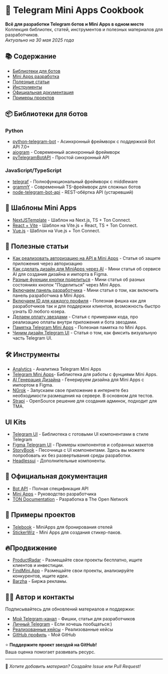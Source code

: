 # 🤖 Telegram Mini Apps Cookbook

**Всё для разработки Telegram ботов и Mini Apps в одном месте**  
Коллекция библиотек, статей, инструментов и полезных материалов для разработчиков.  
*Актуально на 30 мая 2025 года*

## 📚 Содержание
- [Библиотеки для ботов](#-библиотеки-для-ботов)
- [Mini Apps разработка](#-mini-apps-разработка)
- [Полезные статьи](#-полезные-статьи)
- [Инструменты](#-инструменты)
- [Официальная документация](#-официальная-документация)
- [Примеры проектов](#-примеры-проектов)

## 📦 Библиотеки для ботов
### Python
- [python-telegram-bot](https://github.com/python-telegram-bot/python-telegram-bot) - Асинхронный фреймворк с поддержкой Bot API 7.0+
- [aiogram](https://github.com/aiogram/aiogram) - Современный асинхронный фреймворк
- [pyTelegramBotAPI](https://github.com/eternnoir/pyTelegramBotAPI) - Простой синхронный API

### JavaScript/TypeScript
- [telegraf](https://github.com/telegraf/telegraf) - Полнофункциональный фреймворк с middleware
- [grammY](https://github.com/grammyjs/grammY) - Современный TS-фреймворк для сложных ботов
- [node-telegram-bot-api](https://github.com/yagop/node-telegram-bot-api) - REST-обёртка API (устаревший)

## 📱 Шаблоны Mini Apps
- [NextJSTemplate](https://github.com/Telegram-Mini-Apps/nextjs-template) - Шаблон на Next.js, TS + Ton Connect.
- [React + Vite](https://github.com/Telegram-Mini-Apps/reactjs-template) - Шаблон на Vite.js + React, TS + Ton Connect.
- [Vue.js](https://github.com/Telegram-Mini-Apps/vuejs-template) - Шаблон на Vue.js + Ton Connect.

## 📰 Полезные статьи
- [Как реализовать авторизацию на API в Mini Apps](https://pikabu.ru/story/kak_ya_realizoval_avtorizatsiyu_v_prilozhenie_mini_apps_telegram_ili_pochemu_mnogie_mini_app_imeyut_dyiryi_v_bezopasnosti_11487450) - Статья об защите приложения через авторизацию
- [Как сделать дизайн для MiniApps через AI](https://t.me/thismisterit/104) - Мини статья об сервисе AI для создания дизайна и импорта в Figma.
- [Разные фукнции кнопки поделиться](https://t.me/thismisterit/103) - Мини статья об разных состояниях кнопок "Поделиться" через Mini Apps.
- [Включаем панель разработчика](https://t.me/thismisterit/100) - Мини статья о том, как включить панель разработчика в Mini Apps.
- [Включаем ID для каждого профиля](https://t.me/thismisterit/99) - Полезная фишка как для разработчиков так и для поддержки клиентов, возможность быстро узнать ID любого юзера.
- [Делаем оплату звездами](https://t.me/thismisterit/88) - Статья с примерами кода, про реализацию оплаты внутри приложения и бота звездами.
- [Памятка Telegram Mini Apps](https://github.com/riobits/Telegram-Web-API-Cheatsheet) - Полезная памятка по Mini Apps.
- [Чиним дизайн Telegram UI](https://telegra.ph/Changes-in-Color-Variables-for-Telegram-Mini-Apps-11-20) - Статья о том, как фиксить визуальную часть Telegram UI.

## 🛠️ Инструменты
- [Analytics](https://github.com/Telegram-Mini-Apps/analytics) - Аналитика Telegram Mini Apps
- [Telegram Mini Apps](https://github.com/Telegram-Mini-Apps/telegram-apps)- Библиотека для работы с фунциями Mini Apps.
- [AI Генерация Дизайна](https://stitch.withgoogle.com/) - Генерируем дизайна для Mini Apps с импортом в Figma.
- [NGrok](https://ngrok.com/) - Запускаем свое приложение в интернете без необходимости размещения на сервере. В основном для тестов.
- [Strapi](https://strapi.io/) - OpenSource решение для создания админок, подходит для TMA.
  
## UI Kits
- [Telegram UI](https://github.com/Telegram-Mini-Apps/TelegramUI) - Библиотека с готовыми UI компонентами в стиле Telegram
- [Figma Telegram UI](https://www.figma.com/community/file/1348989725141777736/telegram-mini-apps-ui-kit) - Примеры компонентов и собранных макетов
- [StoryBook](https://tgui.xelene.me/?path=/docs/getting-started--documentation) - Песочница с UI компонентами. Здесь вы можете попробовать их без развертывания среды разработки.
- [Headlessui](https://headlessui.com/) - Дополнительные компоненты.

## 📜 Официальная документация
- [Bot API](https://core.telegram.org/bots/api) - Полная спецификация API
- [Mini Apps](https://core.telegram.org/bots/webapps) - Руководство разработчика
- [TON Documentation](https://ton.org/docs/) - Разработка в The Open Network

## 🚀 Примеры проектов
- [Telebook](https://github.com/neSpecc/telebook) - MiniApps для бронирования отелей
- [StickerWiz](https://github.com/TatianaFomina/stkrz_bot) - Mini Apps для создания стикер-паков.

## 🔥Продвижение
- [ProductRadar](https://productradar.ru/) - Размещайте свои проекты бесплатно, ищите клиентов и инвестиции.
- [FindMini.App](https://www.findmini.app/) - Размещайте свои проекты, анализируйте конкурентов, ищите идеи.
- [Barzha](https://barzha.com/) - Биржа рекламы. 
## 👨‍💻 Автор и контакты
Подписывайтесь для обновлений материалов и поддержки:

- [Мой Telegram-канал](https://t.me/thismisterit) - Фишки, статьи для разработчиков
- [Личный Telegram](https://t.me/refreak) - Если хочешь пообщаться:)
- [Реализованные кейсы](https://t.me/NotesDeveloperForBot) - Реализованные кейсы
- [GitHub профиль](https://github.com/refreakk) - Мой GitHub

⭐ **Поддержите проект звездой на GitHub!**  
Ваша оценка помогает развивать ресурс.

---

🔔 *Хотите добавить материал? Создайте Issue или Pull Request!*
